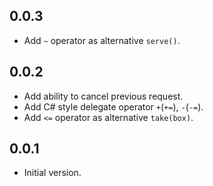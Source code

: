 ## 0.0.3

- Add `~` operator as alternative `serve()`.

## 0.0.2

- Add ability to cancel previous request.
- Add C# style delegate operator `+`(`+=`), `-`(`-=`).
- Add `<=` operator as alternative `take(box)`.

## 0.0.1

- Initial version.
